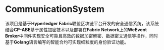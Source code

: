 # CommunicationSystem

该项目是基于**Hyperledger Fabric**联盟区块链平台开发的安全通信系统，该系统结合**CP-ABE**基于属性加密技术以及部署在**Fabric Network**上的**WeEvent Broker**中间件实现安全可靠且高效的数据加密解密、数据密文通信等操作，同时基于**Golang**语言编写的智能合约可实现细粒度的身份验证功能。
